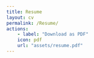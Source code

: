 ```yaml
---
title: Resume
layout: cv
permalink: /Resume/
actions:
    - label: "Download as PDF"
    icon: pdf
    url: "assets/resume.pdf"
---
```

